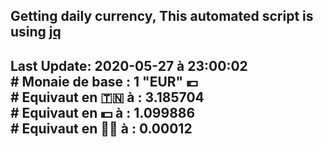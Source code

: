 ## Getting daily currency, This automated script is using [jq](https://stedolan.github.io/jq/)
## Last Update:  2020-05-27 à 23:00:02 </br># Monaie de base : 1 "EUR" 💶 </br> # Equivaut en 🇹🇳 à :  3.185704 </br> # Equivaut en 💵 à : 1.099886</br> # Equivaut en 🐱‍💻 à :  0.00012
